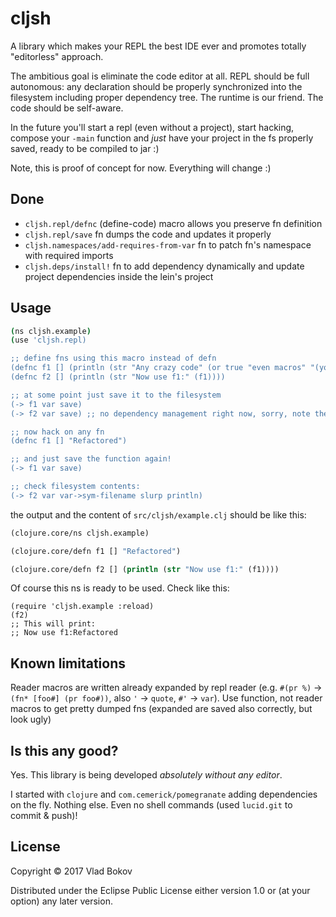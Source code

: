 # cljsh

A library which makes your REPL the best IDE ever and promotes totally "editorless" approach.

The ambitious goal is eliminate the code editor at all. REPL should be full autonomous: any declaration should be properly synchronized into the filesystem including proper dependency tree. The runtime is our friend. The code should be self-aware.

In the future you'll start a repl (even without a project), start hacking, compose your `-main` function and *just* have your project in the fs properly saved, ready to be compiled to jar :)

Note, this is proof of concept for now. Everything will change :)

## Done

- `cljsh.repl/defnc` (define-code) macro allows you preserve fn definition
- `cljsh.repl/save` fn dumps the code and updates it properly
- `cljsh.namespaces/add-requires-from-var` fn to patch fn's namespace with required imports
- `cljsh.deps/install!` fn to add dependency dynamically and update project dependencies inside the lein's project

## Usage

```sh
(ns cljsh.example)
(use 'cljsh.repl)

;; define fns using this macro instead of defn
(defnc f1 [] (println (str "Any crazy code" (or true "even macros" "(you know 'or' is a macro)"))))
(defnc f2 [] (println (str "Now use f1:" (f1))))

;; at some point just save it to the filesystem
(-> f1 var save)
(-> f2 var save) ;; no dependency management right now, sorry, note the dependency-first order

;; now hack on any fn
(defnc f1 [] "Refactored")

;; and just save the function again!
(-> f1 var save)

;; check filesystem contents:
(-> f2 var var->sym-filename slurp println)
```

the output and the content of `src/cljsh/example.clj` should be like this:

```clj
(clojure.core/ns cljsh.example)

(clojure.core/defn f1 [] "Refactored")

(clojure.core/defn f2 [] (println (str "Now use f1:" (f1))))
```

Of course this ns is ready to be used. Check like this:

```
(require 'cljsh.example :reload)
(f2)
;; This will print:
;; Now use f1:Refactored
```

## Known limitations

Reader macros are written already expanded by repl reader (e.g. `#(pr %)` -> `(fn* [foo#] (pr foo#))`, also `'` -> `quote`, `#'` -> `var`).
Use function, not reader macros to get pretty dumped fns (expanded are saved also correctly, but look ugly)

## Is this any good?

Yes. This library is being developed *absolutely without any editor*.

I started with `clojure` and `com.cemerick/pomegranate` adding dependencies on the fly. Nothing else. Even no shell commands (used `lucid.git` to commit & push)!

## License

Copyright © 2017 Vlad Bokov

Distributed under the Eclipse Public License either version 1.0 or (at
your option) any later version.
